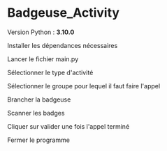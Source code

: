 # Badgeuse_Activity

Version Python : **3.10.0**

Installer les dépendances nécessaires

Lancer le fichier main.py

Sélectionner le type d'activité

Sélectionner le groupe pour lequel il faut faire l'appel

Brancher la badgeuse

Scanner les badges

Cliquer sur valider une fois l'appel terminé

Fermer le programme
